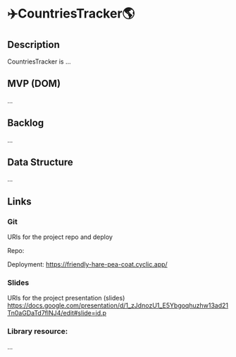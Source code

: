 # ✈️CountriesTracker🌎


## Description

CountriesTracker is ...

## MVP (DOM)
...

## Backlog
...

## Data Structure
...

## Links

### Git
URls for the project repo and deploy

Repo: 

Deployment: https://friendly-hare-pea-coat.cyclic.app/

### Slides
URls for the project presentation (slides)
https://docs.google.com/presentation/d/1_zJdnozU1_E5Ybgoqhuzhw13ad21Tn0aGDaTd7flNJ4/edit#slide=id.p


### Library resource: 
...
